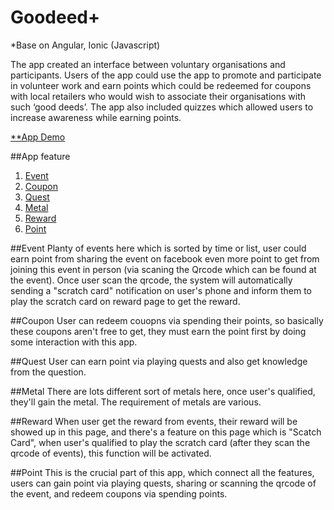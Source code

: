 # Goodeed+
*Base on Angular, Ionic (Javascript)

The app created an interface between voluntary organisations and participants. Users of the app could use the app to promote and participate in volunteer work and earn points which could be redeemed   for coupons with local retailers who would wish to associate their organisations with such ‘good deeds’. The app also included quizzes which allowed users to increase awareness while earning points. 

[**App Demo](https://www.youtube.com/watch?time_continue=1&v=7HWG3fjAzQs)

##App feature

1. [Event](#event)
2. [Coupon](#coupon)
3. [Quest](#quest)
4. [Metal](#metal)
5. [Reward](#reward)
6. [Point](#point)

##Event
Planty of events here which is sorted by time or list, user could earn point from sharing the event on facebook even more point to get from joining this event in person (via scaning the Qrcode which can be found at the event). Once user scan the qrcode, the system will automatically sending a "scratch card" notification on user's phone and inform them to play the scratch card on reward page to get the reward. 

##Coupon
User can redeem couopns via spending their points, so basically these coupons aren't free to get, they must earn the point first by doing some interaction with this app.

##Quest
User can earn point via playing quests and also get knowledge from the question.

##Metal
There are lots different sort of metals here, once user's qualified, they'll gain the metal. The requirement of metals are various.

##Reward
When user get the reward from events, their reward will be showed up in this page, and there's a feature on this page which is "Scatch Card", when user's qualified to play the scratch card (after they scan the qrcode of events), this function will be activated.

##Point
This is the crucial part of this app, which connect all the features, users can gain point via playing quests, sharing or scanning the qrcode of the event, and redeem coupons via spending points.

